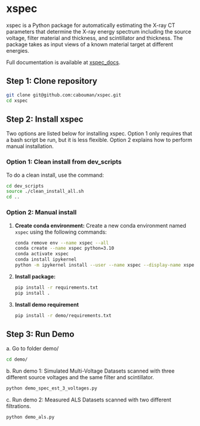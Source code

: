 # xspec

xspec is a Python package for automatically estimating the X-ray CT parameters that determine the X-ray energy spectrum including the source voltage, filter material and thickness, and scintillator and thickness. The package takes as input views of a known material target at different energies.

Full documentation is available at [xspec_docs](https://xspec.readthedocs.io/en/latest/index.html).

## Step 1: Clone repository

```bash
git clone git@github.com:cabouman/xspec.git
cd xspec
```

## Step 2: Install xspec

Two options are listed below for installing xspec. 
Option 1 only requires that a bash script be run, but it is less flexible. 
Option 2 explains how to perform manual installation.

### Option 1: Clean install from dev_scripts

To do a clean install, use the command:

```bash
cd dev_scripts
source ./clean_install_all.sh
cd ..
```

### Option 2: Manual install

1. **Create conda environment:**
   Create a new conda environment named `xspec` using the following commands:

   ```bash
   conda remove env --name xspec --all
   conda create --name xspec python=3.10
   conda activate xspec
   conda install ipykernel
   python -m ipykernel install --user --name xspec --display-name xspec
   ```

2. **Install package:**

   ```bash
   pip install -r requirements.txt
   pip install .
   ```

3. **Install demo requirement**

   ```bash
   pip install -r demo/requirements.txt
   ```

## Step 3: Run Demo

a. Go to folder demo/

```bash
cd demo/
```

b. Run demo 1: Simulated Multi-Voltage Datasets scanned with three different source voltages and the same filter and scintillator.

```bash
python demo_spec_est_3_voltages.py
```

c. Run demo 2: Measured ALS Datasets scanned with two different filtrations.

```bash
python demo_als.py
```
